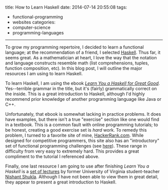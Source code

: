 title: How to Learn Haskell
date: 2014-07-14 20:55:08
tags:
  - functional-programming
  - websites
categories:
  - computer-science
  - programming-languages
---

To grow my programming repertoire, I decided to learn a functional language; at the recommendation of a friend, I selected [Haskell](http://www.haskell.org/haskellwiki/Haskell). Thus far, it seems great.  As a mathematician at heart, I love the way that the notation and language constructs resemble math (list comprehensions, tuples, function composition, etc).  In this blog post, I will outline the major resources I am using to learn Haskell.


To learn Haskell, I am using the ebook [*Learn You a Haskell for Great Good*](http://learnyouahaskell.com/chapters).  Yes--terrible grammar in the title, but it's (fairly) grammatically correct on the inside.  This is a great introduction to Haskell, although I'd highly recommend prior knowledge of another programming language like Java or C++.


Unfortunately, that ebook is somewhat lacking in practice problems.  It does have examples, but there isn't a true "exercise" section like one would find in a textbook.  This is a common fault with online programming tutorials; to be honest, creating a good exercise set is *hard* work.  To remedy this problem, I turned to a favorite site of mine, [HackerRank.com](http://www.hackerrank.com).  While designed for competitive programmers, this site also has an "introductory" set of functional programming challenges (see [here](https://www.hackerrank.com/categories/fp/intro)).  These range in difficulty from very easy to extremely hard.  This provides a great compliment to the tutorial I referenced above.


Finally, one last resource I am going to use after finishing *Learn You a Haskell* is a [set of lectures](http://shuklan.com/haskell/) by former University of Virginia student-teacher [Nishant Shukla](http://shukla.io/).  Although I have not been able to view them in great detail, they appear to present a great introduction to Haskell.
